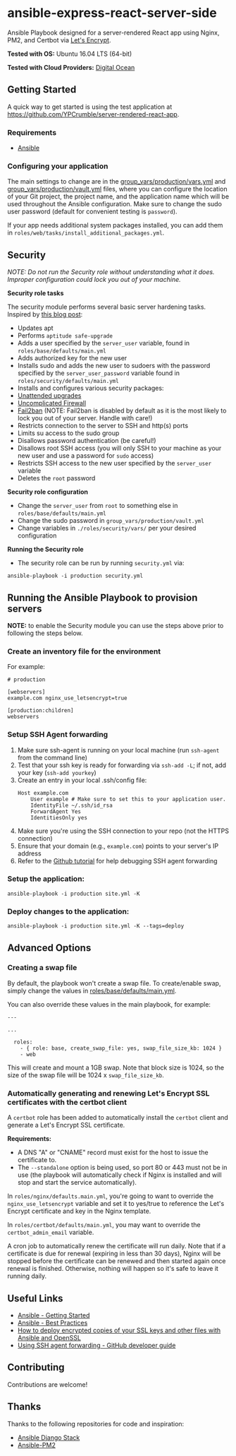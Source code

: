 ansible-express-react-server-side
====================


Ansible Playbook designed for a server-rendered React app using Nginx, PM2, and Certbot via [Let's Encrypt](https://letsencrypt.org).

**Tested with OS:** Ubuntu 16.04 LTS (64-bit)

**Tested with Cloud Providers:** [Digital Ocean](https://m.do.co/c/64a67961f6ed)

## Getting Started

A quick way to get started is using the test application at https://github.com/YPCrumble/server-rendered-react-app.

### Requirements

- [Ansible](http://docs.ansible.com/intro_installation.html)

### Configuring your application

The main settings to change are in the [group_vars/production/vars.yml](group_vars/production/vars.yml) and [group_vars/production/vault.yml](group_vars/production/vault.yml) files, where you can configure the location of your Git project, the project name, and the application name which will be used throughout the Ansible configuration. Make sure to change the sudo user password (default for convenient testing is `password`).

If your app needs additional system packages installed, you can add them in `roles/web/tasks/install_additional_packages.yml`.

## Security

*NOTE: Do not run the Security role without understanding what it does. Improper configuration could lock you out of your machine.*

**Security role tasks**

The security module performs several basic server hardening tasks. Inspired by [this blog post](http://www.codelitt.com/blog/my-first-10-minutes-on-a-server-primer-for-securing-ubuntu/):

* Updates apt
* Performs `aptitude safe-upgrade`
* Adds a user specified by the `server_user` variable, found in `roles/base/defaults/main.yml`
* Adds authorized key for the new user
* Installs sudo and adds the new user to sudoers with the password specified by the `server_user_password` variable found in `roles/security/defaults/main.yml`
* Installs and configures various security packages:
 * [Unattended upgrades](https://help.ubuntu.com/lts/serverguide/automatic-updates.html)
 * [Uncomplicated Firewall](https://wiki.ubuntu.com/UncomplicatedFirewall)
 * [Fail2ban](http://www.fail2ban.org/) (NOTE: Fail2ban is disabled by default as it is the most likely to lock you out of your server. Handle with care!)
* Restricts connection to the server to SSH and http(s) ports
* Limits su access to the sudo group
* Disallows password authentication (be careful!)
* Disallows root SSH access (you will only SSH to your machine as your new user and use a password for `sudo` access)
* Restricts SSH access to the new user specified by the `server_user` variable
* Deletes the `root` password

**Security role configuration**

* Change the `server_user` from `root` to something else in `roles/base/defaults/main.yml`
* Change the sudo password in `group_vars/production/vault.yml`
* Change variables in `./roles/security/vars/` per your desired configuration

**Running the Security role**

* The security role can be run by running `security.yml` via:

```
ansible-playbook -i production security.yml
```

## Running the Ansible Playbook to provision servers

**NOTE:** to enable the Security module you can use the steps above prior to following the steps below.

### Create an inventory file for the environment
For example:
```
# production

[webservers]
example.com nginx_use_letsencrypt=true

[production:children]
webservers
```

### Setup SSH Agent forwarding

1. Make sure ssh-agent is running on your local machine (run `ssh-agent` from the command line)
1. Test that your ssh key is ready for forwarding via `ssh-add -L`; if not, add your key (`ssh-add yourkey`)
1. Create an entry in your local .ssh/config file:
    ```
    Host example.com
        User example # Make sure to set this to your application user.
        IdentityFile ~/.ssh/id_rsa
        ForwardAgent Yes
        IdentitiesOnly yes
    ```
1. Make sure you're using the SSH connection to your repo (not the HTTPS connection)
1. Ensure that your domain (e.g., `example.com`) points to your server's IP address
1. Refer to the [Github tutorial](https://developer.github.com/guides/using-ssh-agent-forwarding/) for help debugging SSH agent forwarding

### Setup the application:

`ansible-playbook -i production site.yml -K`

### Deploy changes to the application:

`ansible-playbook -i production site.yml -K --tags=deploy`

## Advanced Options

### Creating a swap file

By default, the playbook won't create a swap file.  To create/enable swap, simply change the values in [roles/base/defaults/main.yml](roles/base/defaults/main.yml).

You can also override these values in the main playbook, for example:

```
---

...

  roles:
    - { role: base, create_swap_file: yes, swap_file_size_kb: 1024 }
    - web
```

This will create and mount a 1GB swap.  Note that block size is 1024, so the size of the swap file will be 1024 x `swap_file_size_kb`.

### Automatically generating and renewing Let's Encrypt SSL certificates with the certbot client

A `certbot` role has been added to automatically install the `certbot` client and generate a Let's Encrypt SSL certificate.

**Requirements:**

- A DNS "A" or "CNAME" record must exist for the host to issue the certificate to.
- The `--standalone` option is being used, so port 80 or 443 must not be in use (the playbook will automatically check if Nginx is installed and will stop and start the service automatically).

In `roles/nginx/defaults.main.yml`, you're going to want to override the `nginx_use_letsencrypt` variable and set it to yes/true to reference the Let's Encrypt certificate and key in the Nginx template. 

In `roles/certbot/defaults/main.yml`, you may want to override the `certbot_admin_email` variable.

A cron job to automatically renew the certificate will run daily.  Note that if a certificate is due for renewal (expiring in less than 30 days), Nginx will be stopped before the certificate can be renewed and then started again once renewal is finished.  Otherwise, nothing will happen so it's safe to leave it running daily.

## Useful Links

- [Ansible - Getting Started](http://docs.ansible.com/intro_getting_started.html)
- [Ansible - Best Practices](http://docs.ansible.com/playbooks_best_practices.html)
- [How to deploy encrypted copies of your SSL keys and other files with Ansible and OpenSSL](http://www.calazan.com/how-to-deploy-encrypted-copies-of-your-ssl-keys-and-other-files-with-ansible-and-openssl/)
- [Using SSH agent forwarding - GitHub developer guide](https://developer.github.com/guides/using-ssh-agent-forwarding/)

## Contributing

Contributions are welcome!

## Thanks

Thanks to the following repositories for code and inspiration:

- [Ansible Django Stack](https://github.com/jcalazan/ansible-django-stack)
- [Ansible-PM2](https://github.com/weareinteractive/ansible-pm2)
